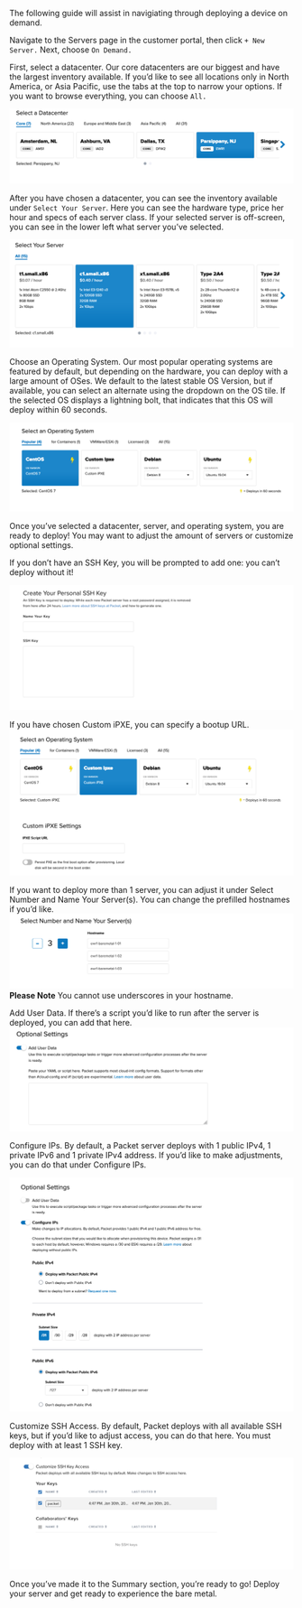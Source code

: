 <!-- <meta>
{
    "title":"Deploy On Demand",
    "description":"Learn how to deploy an on demand server via customer portal",
    "tag":["On Demand", "On-Demand", "Deployment"],
    "seo-title": "On Demand Server Deployment - Packet Developer Guides",
    "seo-description": "Learn how to deploy an on demand server via customer portal",
    "og-title": "Deploy: On-Demand Server",
    "og-description": "Learn how to deploy an on demand server via customer portal"
}
</meta> -->

The following guide will assist in navigiating through deploying a device on demand.


Navigate to the Servers page in the customer portal, then click `+ New Server.` Next, choose `On Demand.`

First, select a datacenter. Our core datacenters are our biggest and have the largest inventory available. If you’d like to see all locations only in North America, or Asia Pacific, use the tabs at the top to narrow your options. If you want to browse everything, you can choose `All.`


![facility](/images/ondemand-deploy-guide/select-facility.png)

After you have chosen a datacenter, you can see the inventory available under `Select Your Server`. Here you can see the hardware type, price her hour and specs of each server class. If your selected server is off-screen, you can see in the lower left what server you’ve selected.

![server](/images/ondemand-deploy-guide/select-server.png)

Choose an Operating System. Our most popular operating systems are featured by default, but depending on the hardware, you can deploy with a large amount of OSes. We default to the latest stable OS Version, but if available, you can select an alternate using the dropdown on the OS tile. If the selected OS displays a lightning bolt, that indicates that this OS will deploy within 60 seconds.

![os](/images/ondemand-deploy-guide/selectos.png)

Once you’ve selected a datacenter, server, and operating system, you are ready to deploy! You may want to adjust the amount of servers or customize optional settings.

If you don’t have an SSH Key, you will be prompted to add one: you can’t deploy without it!

![pxe](/images/ondemand-deploy-guide/create-ssh-key.png)


If you have chosen Custom iPXE, you can specify a bootup URL.
![pxe](/images/ondemand-deploy-guide/customipxe.png)


If you want to deploy more than 1 server, you can adjust it under Select Number and Name Your Server(s). You can change the prefilled hostnames if you’d like. 
![amount-of-servers](/images/ondemand-deploy-guide/amount-of-servers.png)
**Please Note** You cannot use underscores in your hostname.


Add User Data. If there’s a script you’d like to run after the server is deployed, you can add that here.
![user-data](/images/ondemand-deploy-guide/optional-settings.png)

Configure IPs. By default, a Packet server deploys with 1 public IPv4, 1 private IPv6 and 1 private IPv4 address. If you’d like to make adjustments, you can do that under Configure IPs.

![ips](/images/ondemand-deploy-guide/configure-ips.png)

Customize SSH Access. By default, Packet deploys with all available SSH keys, but if you’d like to adjust access, you can do that here. You must deploy with at least 1 SSH key.

![sleect-ssh-keys](/images/ondemand-deploy-guide/select-ssh-keys.png)


Once you’ve made it to the Summary section, you’re ready to go! Deploy your server and get ready to experience the bare metal. 
